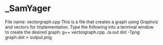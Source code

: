 # _SamYager

File name: vectorgraph.cpp
This is a file that creates a graph using Graphviz and vectors for implementation.
Type the following into a terminal window to create the desired graph:
  g++ vectorgraph.cpp
  ./a.out
  dot -Tpng graph.dot > output.png
